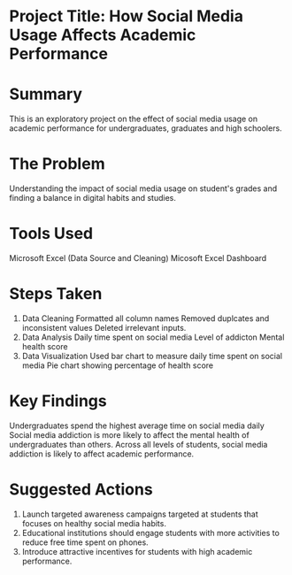 # Project Title: How Social Media Usage Affects Academic Performance
# Summary 
This is an exploratory project on the effect of social media usage on academic performance for undergraduates, graduates and high schoolers. 
# The Problem
Understanding the impact of social media usage on student's grades and finding a balance in digital habits and studies. 
# Tools Used
Microsoft Excel (Data Source and Cleaning) 
Micosoft Excel Dashboard
# Steps Taken
1. Data Cleaning
   Formatted all column names
   Removed duplcates and inconsistent values
   Deleted irrelevant inputs.
2. Data Analysis
   Daily time spent on social media
   Level of addicton
   Mental health score
3. Data Visualization
   Used bar chart to measure daily time spent on social media
   Pie chart showing percentage of health score
# Key Findings 
Undergraduates spend the highest average time on social media daily 
Social media addiction is more likely to affect the mental health of undergraduates than others. 
Across all levels of students, social media addiction is likely to affect academic performance.
# Suggested Actions 
1. Launch targeted awareness campaigns targeted at students that focuses on healthy social media habits.
2. Educational institutions should engage students with more activities to reduce free time spent on phones.
3. Introduce attractive incentives for students with high academic performance.
